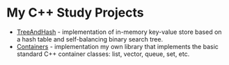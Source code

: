 # My C++ Study Projects

- [TreeAndHash](./TreeAndHash/) - implementation of in-memory key-value store based on a hash table and self-balancing binary search tree.
- [Containers](./Containers/) - implementation my own library that implements the basic standard C++ container classes: list, vector, queue, set, etc. 

